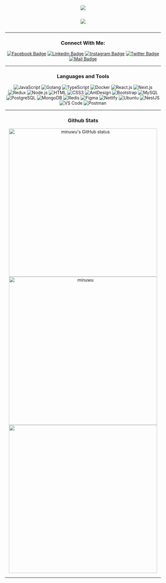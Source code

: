 <h1 align="center">
  <a href="https://git.io/typing-svg">
    <img src="https://readme-typing-svg.herokuapp.com/?lines=Hello,+Minhaz+here!+👋;Nice+to+meet+you!;만나서+반가워요;は+じ+め+ま+し+て;السلام+عليكم;&center=true&size=30">
  </a>

![](https://komarev.com/ghpvc/?username=minuwu&color=brightgreen)

</h1>


---


<div align="center">

### Connect With Me:
[![Facebook Badge](https://img.shields.io/badge/Facebook-1877F2?style=for-the-badge&logo=facebook&logoColor=white)](https://facebook.com/minuuu6)
[![Linkedin Badge](https://img.shields.io/badge/LinkedIn-0077B5?style=for-the-badge&logo=linkedin&logoColor=white)](https://www.linkedin.com/in/minuwu/) [![Instagram Badge](https://img.shields.io/badge/Instagram-E4405F?style=for-the-badge&logo=instagram&logoColor=white)](https://instagram.com/minhaz_bro)
[![Twitter Badge](https://img.shields.io/badge/Twitter-1DA1F2?style=for-the-badge&logo=twitter&logoColor=white)](https://twitter.com/minhaz_bro)
[![Mail Badge](https://img.shields.io/badge/Gmail-D14836?style=for-the-badge&logo=gmail&logoColor=white)](mailto:minhaz121337@gmail.com)


---

### Languages and Tools 

![JavaScript](https://img.shields.io/badge/JavaScript-F7DF1E?style=flat-square&logo=javascript&logoColor=black)
![Golang](https://img.shields.io/badge/Golang-F7F7F7?style=flat-square&logo=go&logoColor=00A7D0)
![TypeScript](https://img.shields.io/badge/TypeScript-007ACC?style=flat-square&logo=typescript&logoColor=white)
![Docker](https://img.shields.io/badge/Docker-0CC1F3?style=flat-square&logo=docker&logoColor=white)
![React.js](https://img.shields.io/badge/React.js-0081CB?style=flat-square&logo=react&logoColor=61DAFB)
![Next.js](https://img.shields.io/badge/Next.js-f7f7f7?style=flastic&logo=Next.js&logoColor=000000)
![Redux](https://img.shields.io/badge/Redux-black?style=flastic&logo=Redux&logoColor=764ABC)
![Node.js](https://img.shields.io/badge/Node.js-43853D?style=flat-square&logo=node.js&logoColor=white)
![HTML](https://img.shields.io/badge/HTML5-E34F26?style=flat-square&logo=html5&logoColor=white)
![CSS3](https://img.shields.io/badge/CSS3-1572B6?style=flat-square&logo=css3&logoColor=white)
![AntDesign](https://img.shields.io/badge/AntDesign-f7f7f7?style=flastic&logo=AntDesign&logoColor=0170FE)
![Bootstrap](https://img.shields.io/badge/Bootstrap-563D7C?style=flat-square&logo=bootstrap&logoColor=white)
![MySQL](https://img.shields.io/badge/MySQL-005C84?style=flat-square&logo=mysql&logoColor=white)
![PostgreSQL](https://img.shields.io/badge/PostgreSQL-31658D?style=flastic&logo=PostgreSQL&logoColor=white)
![MongoDB](https://img.shields.io/badge/MongoDB-F7F7F7?style=flat-square&logo=mongodb&logoColor=49A248)
![Redis](https://img.shields.io/badge/redis-%23DD0031.svg?&style=flat-square&logo=redis&logoColor=white)
![Figma](https://img.shields.io/badge/Figma-f7f7f7?style=flastic&logo=Figma&logoColor=F24E1E)
![Netlify](https://img.shields.io/badge/Netlify-00C7B7?style=flat-square&logo=netlify&logoColor=white)
![Ubuntu](https://img.shields.io/badge/Ubuntu-E05924?style=flat-square&logo=ubuntu&logoColor=black)
![NestJS](https://img.shields.io/badge/Nestjs-000000?style=flat-square&logo=nestjs&logoColor=D9224D)
![VS Code](https://img.shields.io/badge/VisualStudio-2C2B30?style=flastic&logo=VisualStudioCode&logoColor=007ACC)
![Postman](https://img.shields.io/badge/Postman-f7f7f7?style=flastic&logo=Postman&logoColor=FF6C37)

---

### Github Stats

<p>

<img align="center" src="https://github-readme-stats.vercel.app/api?username=minuwu&show_icons=true&include_all_commits=true&theme=algolia" width="480px" alt="minuwu's GitHub status" />

<img align="center" src="https://github-readme-streak-stats.herokuapp.com/?user=minuwu&theme=algolia" alt="minuwu" width="480px"/>

<img align="center" src="https://github-readme-stats.vercel.app/api/top-langs/?username=minuwu&layout=compact&theme=algolia&&langs_count=10" width="480px"/>

</p>

---

</div>
